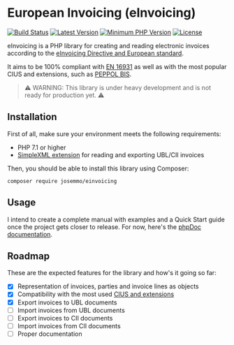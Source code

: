 # European Invoicing (eInvoicing)
[![Build Status](https://travis-ci.com/josemmo/einvoicing.svg?branch=master)](https://travis-ci.com/josemmo/einvoicing)
[![Latest Version](https://img.shields.io/packagist/v/josemmo/einvoicing?include_prereleases)](https://packagist.org/packages/josemmo/einvoicing)
[![Minimum PHP Version](https://img.shields.io/packagist/php-v/josemmo/einvoicing)](#installation)
[![License](https://img.shields.io/github/license/josemmo/einvoicing)](LICENSE)

eInvoicing is a PHP library for creating and reading electronic invoices according to the [eInvoicing Directive and European standard](https://ec.europa.eu/cefdigital/wiki/display/CEFDIGITAL/eInvoicing).

It aims to be 100% compliant with [EN 16931](https://ec.europa.eu/cefdigital/wiki/x/kwFVBg) as well as with the most popular CIUS and extensions, such as [PEPPOL BIS](https://docs.peppol.eu/poacc/billing/3.0/bis/).

> ⚠️ WARNING: This library is under heavy development and is not ready for production yet. ⚠️

## Installation
First of all, make sure your environment meets the following requirements:

- PHP 7.1 or higher
- [SimpleXML extension](https://www.php.net/book.simplexml) for reading and exporting UBL/CII invoices

Then, you should be able to install this library using Composer:

```
composer require josemmo/einvoicing
```

## Usage
I intend to create a complete manual with examples and a Quick Start guide once the project gets closer to release.
For now, here's the [phpDoc documentation](https://josemmo.github.io/einvoicing/).

## Roadmap
These are the expected features for the library and how's it going so far:

- [x] Representation of invoices, parties and invoice lines as objects
- [x] Compatibility with the most used [CIUS and extensions](https://ec.europa.eu/cefdigital/wiki/x/5xLoAg)
- [x] Export invoices to UBL documents
- [ ] Import invoices from UBL documents
- [ ] Export invoices to CII documents
- [ ] Import invoices from CII documents
- [ ] Proper documentation